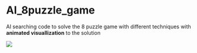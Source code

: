 # AI_8puzzle_game
AI searching code to solve the 8 puzzle game with different techniques with **animated visuallization** to the solution

![](img.jpg)

